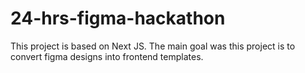 # 24-hrs-figma-hackathon
This project is based on Next JS. The main goal was this project is to convert figma designs into frontend templates.
